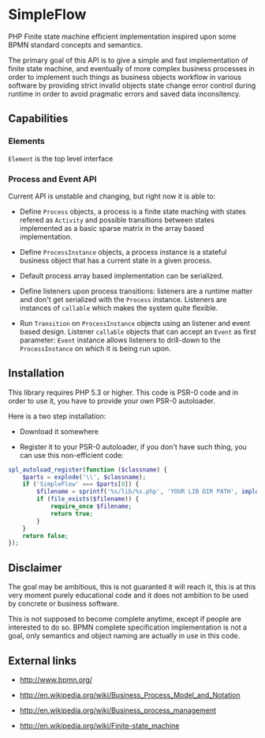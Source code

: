 # SimpleFlow #

PHP Finite state machine efficient implementation inspired upon some BPMN
standard concepts and semantics.

The primary goal of this API is to give a simple and fast implementation of
finite state machine, and eventually of more complex business processes in
order to implement such things as business objects workflow in various
software by providing strict invalid objects state change error control during
runtime in order to avoid pragmatic errors and saved data inconsitency.

## Capabilities ##

### Elements ###

```Element``` is the top level interface

### Process and Event API ###

Current API is unstable and changing, but right now it is able to:

 * Define ```Process``` objects, a process is a finite state maching with states
   refered as ```Activity``` and possible transitions between states implemented
   as a basic sparse matrix in the array based implementation.

 * Define ```ProcessInstance``` objects, a process instance is a stateful
   business object that has a current state in a given process.

 * Default process array based implementation can be serialized.

 * Define listeners upon process transitions: listeners are a runtime matter and
   don't get serialized with the ```Process``` instance. Listeners are instances
   of ```callable``` which makes the system quite flexible.

 * Run ```Transition``` on ```ProcessInstance``` objects using an listener and
   event based design. Listener ```callable``` objects that can accept an
   ```Event``` as first parameter: ```Event``` instance allows listeners to
   drill-down to the ```ProcessInstance``` on which it is being run upon.

## Installation ##

This library requires PHP 5.3 or higher. This code is PSR-0 code and in order to
use it, you have to provide your own PSR-0 autoloader.

Here is a two step installation:

 * Download it somewhere

 * Register it to your PSR-0 autoloader, if you don't have such thing, you can
   use this non-efficient code:

``` php
spl_autoload_register(function ($classname) {
    $parts = explode('\\', $classname);
    if ('SimpleFlow' === $parts[0]) {
        $filename = sprintf('%s/lib/%s.php', 'YOUR LIB DIR PATH', implode('/', $parts));
        if (file_exists($filename)) {
            require_once $filename;
            return true;
        }
    }
    return false;
});
```

## Disclaimer ##

The goal may be ambitious, this is not guaranted it will reach it, this is at
this very moment purely educational code and it does not ambition to be used by
concrete or business software. 

This is not supposed to become complete anytime, except if people are interested
to do so. BPMN complete specification implementation is not a goal, only
semantics and object naming are actually in use in this code.

## External links ##

 * http://www.bpmn.org/

 * http://en.wikipedia.org/wiki/Business_Process_Model_and_Notation

 * http://en.wikipedia.org/wiki/Business_process_management

 * http://en.wikipedia.org/wiki/Finite-state_machine
